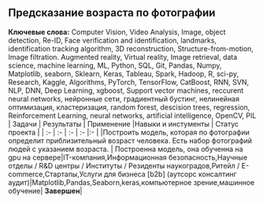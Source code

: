 
## Предсказание возраста по фотографии
**Ключевые слова:** 
Computer Vision,  Video Analysis, Image,  object detection, Re-ID, Face verification and identification, landmarks, identification tracking algorithm, 3D reconstruction, Structure-from-motion, Image filtration. Augmented reality, Virtual reality, Image retrieval, data science, machine learning, ML, Python, SQL, Git, Pandas, Numpy, Matplotlib, seaborn, Sklearn, Keras, Tableau, Spark, Hadoop, R, sci-py, Research, Kaggle, Algorithms, PyTorch, TensorFlow, CatBoost, RNN, SVN, NLP, DNN, Deep Learning, xgboost, Support vector machines, reccurent neural networks, нейронные сети, градиентный бустинг, нелинейная оптимизация, кластеризация, random forest, descision trees,  regression,  Reinforcement Learning, neural networks, artificial intelligence, OpenCV, PIL
| Задачи | Результаты | Применение |Навыки и инстументы | Статус проекта |
| :- | :- | :- | :- |:- |
|Построить модель, которая по фотографии определит приблизительный возраст человека. Есть набор фотографий людей с указанием возраста.	| Построенна модель, она обученна на gpu на сервере|IT-компания,Информационная безопасность,Научные отделы / R&D центры / Институты / Резиденты наукоградов,Ритейл / E-commerce,Стартапы,Услуги для бизнеса [b2b] (аутсорс консалтинг аудит)|Matplotlib,Pandas,Seaborn,keras,компьютерное зрение,машинное обучение| **Завершен**|
